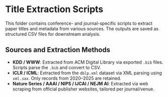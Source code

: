 # Title Extraction Scripts

This folder contains conference- and journal-specific scripts to extract paper titles and metadata from various sources. The outputs are saved as structured CSV files for downstream analysis.

## Sources and Extraction Methods

- **KDD / WWW**: Extracted from ACM Digital Library via exported `.bib` files. Scripts parse the `.bib` and convert to CSV.
- **ICLR / ICML**: Extracted from the `dblp.xml` dataset via XML parsing using `xml.sax`. Only records from 2020–2025 are retained.
- **Nature Series / AAAI / NIPS / IJCAI / NEJM AI**: Extracted via web scraping from official publisher websites, tailored per journal/venue.


